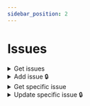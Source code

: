 ```yaml
---
sidebar_position: 2
---
```


# Issues

<details id="get-issues">
  <summary>Get issues</summary>

**GET** `https://staging-kaboom.herokuapp.com/v1/comics/issues/`

**Query params:**

| Name                  | Value      | Type       | Required  |
|-----------------------|------------|------------|-----------|
| series                | 1          | int        | no        |
| issue_number_absolute | 1          | int        | no        |
| issue_name            |            | str        | no        |
| release_date_before   |            | date       | no        |
| release_date_after    |            | date       | no        |
| page *                | 1          | int        | no        |

\* pagination purposes

**Response:**

```json
{
  "count": 1,
  "next": null,
  "previous": null,
  "results": [
     {
        "id": 1,
        "characters": [
          {
            "id": 1,
            "name": "Rick Sanchez",
            "alias": null,
            "image": "",
            "biography": "",
            "date_created": "2022-01-17T19:13:47.631804Z"
          },
          {
            "id": 2,
            "name": "Morty Smith",
            "alias": null,
            "image": "",
            "biography": "",
            "date_created": "2022-01-17T19:13:54.277060Z"
          }
        ],
        "staff": [],
        "series": {
          "id": 1,
          "publisher": {
            "id": 1,
            "name": "Oni Press",
            "logo": "",
            "website": "https://onipress.com",
            "date_created": "2022-01-17T19:14:42.131974Z"
          },
          "series_name": "Rick and Morty: Pocket Like You Stole It",
          "summary": "Five issue mini-series.",
          "year_started": 2017,
          "status": "COMPLETED",
          "cover_image": "/media/RMPLYSI.jpg",
          "background_image": "",
          "rating": 6.0,
        "date_created": "2022-01-17T19:25:05.609164Z"
      },
      "format": {
        "id": 1,
        "name": "Comic"
      },
      "issue_number_absolute": 1,
      "issue_number": "Part One",
      "summary": "Rick and Morty: Pocket Like You Stole It is a new comicbook miniseries based on the popular Adult Swim television series andinspired by the Pocket Mortys mobile game! In this five issue series,Morty is on a quest to free himself (and all the other Mortys) fromthe clutches of Ricks, who collect Mortys and force them to battleone another for schmeckles and glory. Along the way, he’ll discoverthe grisly history of Morty battling, the dastardly lengths thatRicks are willing to stoop to in order to win, and perhaps… thestrength in himself that’s needed to free the Mortys once and for all",
      "release_date": "2017-07-05",
      "cover_image": "",
      "date_created": "2022-01-17T19:17:25.579237Z"
    }
  ]
}
```

</details>

<details id="add-issues">
  <summary>Add issue 🔒</summary>

**POST** `https://staging-kaboom.herokuapp.com/v1/comics/issues/`

**Headers:**

| Name          | Value                   | Required   |
|---------------|-------------------------|------------|
| Authorization | Token user_access_token | yes        |

**JSON Body:**

| Name                  | Required   |
|-----------------------|------------|
| issue_number_absolute | yes        |
| issue_name            | yes        |
| series_id             | yes        |
| summary               | no         |
| characters_id         | no         |
| staff_id              | no         |
| format_id             | no         |
| release_date          | no         |

**Response:**

```json
{
  "id": 6,
  "characters": [
    {
      "id": 1,
      "name": "Rick Sanchez",
      "alias": null,
      "image": "",
      "biography": "",
      "date_created": "2022-01-17T19:13:47.631804Z"
    }
  ],
  "staff": [
    {
      "id": 1,
      "position": {
        "id": 2,
        "position": "Penciller"
      },
      "name": "Pencil Boy",
      "image": "",
      "date_of_birth": "1988-11-10",
      "date_of_death": "2005-04-15",
      "age": 16,
      "biography": "Amazing penciller",
      "date_created": "2022-01-19T19:17:57.541087Z"
    }
  ],
  "series": {
    "id": 1,
    "publisher": {
      "id": 1,
      "name": "Oni Press",
      "logo": "",
      "website": "https://onipress.com",
      "date_created": "2022-01-17T19:14:42.131974Z"
    },
    "series_name": "Rick and Morty: Pocket Like You Stole It",
    "summary": "Five issue mini-series.",
    "year_started": 2017,
    "status": "COMPLETED",
    "cover_image": "/media/RMPLYSI.jpg",
    "background_image": "",
    "rating": 6,
    "date_created": "2022-01-17T19:25:05.609164Z"
  },
  "format": {
    "id": 1,
    "name": "Comic"
  },
  "issue_number_absolute": 10,
  "issue_number": "4",
  "summary": "This is an issue",
  "release_date": "2022-01-19",
  "cover_image": "",
  "date_created": "2022-01-19T19:18:01.352640Z"
}
```

</details>

<details id="get-spec-issue">
  <summary>Get specific issue</summary>

**GET** `https://staging-kaboom.herokuapp.com/v1/comics/issues/{issue_id}/`

**Response:**

```json
{
  "id": 1,
  "characters": [
    {
      "id": 2,
      "name": "Test Character",
      "alias": null,
      "image": "",
      "biography": "",
      "date_created": "2022-01-20T18:39:30.220447Z"
    }
  ],
  "staff": [
    {
      "id": 2,
      "position": {
        "id": 4,
        "position": "Inker"
      },
      "name": "Test Staff",
      "image": "",
      "date_of_birth": null,
      "date_of_death": null,
      "age": null,
      "biography": "",
      "date_created": "2022-01-20T18:39:04.113810Z"
    }
  ],
  "series": {
    "id": 1,
    "publisher": null,
    "series_name": "Test Comic",
    "summary": "",
    "year_started": 2022,
    "status": "COMPLETED",
    "cover_image": "https://kaboomstaging.s3.amazonaws.com/AveAobC_LF9uyQV.png",
    "background_image": "https://kaboomstaging.s3.amazonaws.com/AveAobC_LF9uyQV.png",
    "rating": null,
    "date_created": "2022-01-12T19:04:05.887338Z"
  },
  "format": null,
  "issue_number_absolute": 1,
  "issue_number": "1",
  "summary": "",
  "release_date": null,
  "cover_image": "",
  "date_created": "2022-01-20T18:39:39.678729Z"
}
```

</details>

<details id="update-spec-issue">
  <summary>Update specific issue 🔒</summary>

**PATCH** `https://staging-kaboom.herokuapp.com/v1/comics/issue/{issue_id}/`

**Headers:**

| Name          | Value                   | Required   |
|---------------|-------------------------|------------|
| Authorization | Token user_access_token | yes        |

**JSON Body**

| Name                  | Required   |
|-----------------------|------------|
| summary               | no         |
| characters_id         | no         |
| staff_id              | no         |
| format_id             | no         |
| issue_number_absolute | no         |
| issue_name            | no         |
| release_date          | no         |

**Response:**

```json
{
  "id": 1,
  "characters": [
    {
      "id": 1,
      "name": "Kingsman",
      "alias": null,
      "image": "",
      "biography": "",
      "date_created": "2022-01-13T20:16:17.610580Z"
    },
    {
      "id": 2,
      "name": "Test Character",
      "alias": null,
      "image": "",
      "biography": "",
      "date_created": "2022-01-20T18:39:30.220447Z"
    }
  ],
  "staff": [
    {
      "id": 1,
      "position": {
        "id": 3,
        "position": "Cover Artist"
      },
      "name": "Indiana Jones",
      "image": "https://kaboomstaging.s3.amazonaws.com/AveAobC_LF9uyQV.png?X-Amz-Algorithm=AWS4-HMAC-SHA256&X-Amz-Credential=AKIASSCHIVMY544HUN6N%2F20220112%2Feu-west-2%2Fs3%2Faws4_request&X-Amz-Date=20220112T192247Z&X-Amz-Expires=3600&X-Amz-SignedHeaders=host&X-Amz-Signature=9ae96d9b721a4b90e87fb4777b77f4b30a7be1835372865b04f173958f54bc40",
      "date_of_birth": null,
      "date_of_death": null,
      "age": null,
      "biography": "",
      "date_created": "2022-01-12T19:22:47.440930Z"
    },
    {
      "id": 2,
      "position": {
        "id": 4,
        "position": "Inker"
      },
      "name": "Test Staff",
      "image": "",
      "date_of_birth": null,
      "date_of_death": null,
      "age": null,
      "biography": "",
      "date_created": "2022-01-20T18:39:04.113810Z"
    }
  ],
  "series": {
    "id": 1,
    "publisher": null,
    "series_name": "Test Comic",
    "summary": "",
    "year_started": 2022,
    "status": "COMPLETED",
    "cover_image": "https://kaboomstaging.s3.amazonaws.com/AveAobC_LF9uyQV.png?X-Amz-Algorithm=AWS4-HMAC-SHA256&X-Amz-Credential=AKIASSCHIVMY544HUN6N%2F20220112%2Feu-west-2%2Fs3%2Faws4_request&X-Amz-Date=20220112T190405Z&X-Amz-Expires=3600&X-Amz-SignedHeaders=host&X-Amz-Signature=a3765515d11a125e9b1fb11d1e9ea5a79acaadbb7acf3a1e8a98ed87e7f69ba8",
    "background_image": "https://kaboomstaging.s3.amazonaws.com/AveAobC_LF9uyQV.png?X-Amz-Algorithm=AWS4-HMAC-SHA256&X-Amz-Credential=AKIASSCHIVMY544HUN6N%2F20220112%2Feu-west-2%2Fs3%2Faws4_request&X-Amz-Date=20220112T184616Z&X-Amz-Expires=3600&X-Amz-SignedHeaders=host&X-Amz-Signature=5d26a7f9b7d69ce433cfea9dd120dd2dbbde38ebc9c94c45a217ec64feeb0f0e",
    "rating": null,
    "date_created": "2022-01-12T19:04:05.887338Z"
  },
  "format": {
    "id": 1,
    "name": "Comic"
  },
  "issue_number_absolute": 2,
  "issue_number": "2",
  "summary": "I just added extra characters and staff",
  "release_date": "2021-01-01",
  "cover_image": "",
  "date_created": "2022-01-20T18:48:47.891063Z"
}
```

</details>